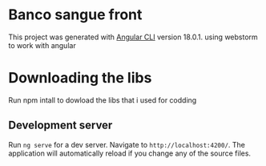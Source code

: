 # Banco sangue front

This project was generated with [Angular CLI](https://github.com/angular/angular-cli) version 18.0.1.
using webstorm to work with angular

# Downloading the libs

Run npm intall to dowload the libs that i used for codding

## Development server

Run `ng serve` for a dev server. Navigate to `http://localhost:4200/`. The application will automatically reload if you change any of the source files.


